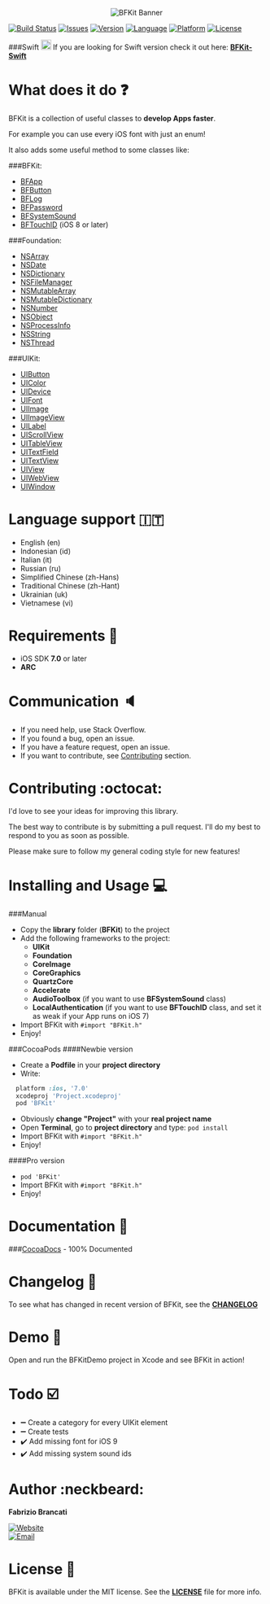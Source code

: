 <p align="center"><img src="http://github.fabriziobrancati.com/bfkit/resources/banner-objc.png" alt="BFKit Banner"></p>

[![Build Status](https://travis-ci.org/FabrizioBrancati/BFKit.svg?branch=master)](https://travis-ci.org/FabrizioBrancati/BFKit)
[![Issues](https://img.shields.io/github/issues/FabrizioBrancati/BFKit.svg?style=flat)](https://github.com/FabrizioBrancati/BFKit/issues)
[![Version](https://img.shields.io/cocoapods/v/BFKit.svg?style=flat)][CocoaDocs]
[![Language](https://img.shields.io/badge/language-Objective--C-blue.svg)](https://developer.apple.com/library/mac/documentation/Cocoa/Conceptual/ProgrammingWithObjectiveC/Introduction/Introduction.html)
[![Platform](https://img.shields.io/badge/platform-iOS-ffc713.svg)][CocoaDocs]
[![License](https://img.shields.io/badge/license-MIT-lightgrey.svg)](https://github.com/FabrizioBrancati/BFKit/blob/master/LICENSE)

###Swift  <img src="http://github.fabriziobrancati.com/bfkit/resources/swift-icon.png" height="20" width="20">
If you are looking for Swift version check it out here: **[BFKit-Swift](https://github.com/FabrizioBrancati/BFKit-Swift)**

What does it do :question:
===========================
BFKit is a collection of useful classes to **develop Apps faster**.

For example you can use every iOS font with just an enum!

It also adds some useful method to some classes like:

###BFKit:
- [BFApp](http://cocoadocs.org/docsets/BFKit/1.6.7/Classes/BFApp.html)
- [BFButton](http://cocoadocs.org/docsets/BFKit/1.6.7/Classes/BFButton.html)
- [BFLog](http://cocoadocs.org/docsets/BFKit/1.6.7/Classes/BFLog.html)
- [BFPassword](http://cocoadocs.org/docsets/BFKit/1.6.7/Classes/BFPassword.html)
- [BFSystemSound](http://cocoadocs.org/docsets/BFKit/1.6.7/Classes/BFSystemSound.html)
- [BFTouchID](http://cocoadocs.org/docsets/BFKit/1.6.7/Classes/BFTouchID.html) (iOS 8 or later)

###Foundation:
- [NSArray](http://cocoadocs.org/docsets/BFKit/1.6.7/Categories/NSArray+BFKit.html)
- [NSDate](http://cocoadocs.org/docsets/BFKit/1.6.7/Categories/NSDate+BFKit.html)
- [NSDictionary](http://cocoadocs.org/docsets/BFKit/1.6.7/Categories/NSDictionary+BFKit.html)
- [NSFileManager](http://cocoadocs.org/docsets/BFKit/1.6.7/Categories/NSFileManager+BFKit.html)
- [NSMutableArray](http://cocoadocs.org/docsets/BFKit/1.6.7/Categories/NSMutableArray+BFKit.html)
- [NSMutableDictionary](http://cocoadocs.org/docsets/BFKit/1.6.7/Categories/NSMutableDictionary+BFKit.html)
- [NSNumber](http://cocoadocs.org/docsets/BFKit/1.6.7/Categories/NSNumber+BFKit.html)
- [NSObject](http://cocoadocs.org/docsets/BFKit/1.6.7/Categories/NSObject+BFKit.html)
- [NSProcessInfo](http://cocoadocs.org/docsets/BFKit/1.6.7/Categories/NSProcessInfo+BFKit.html)
- [NSString](http://cocoadocs.org/docsets/BFKit/1.6.7/Categories/NSString+BFKit.html)
- [NSThread](http://cocoadocs.org/docsets/BFKit/1.6.7/Categories/NSThread+BFKit.html)

###UIKit:
- [UIButton](http://cocoadocs.org/docsets/BFKit/1.6.7/Categories/NSArray+BFKit.html)
- [UIColor](http://cocoadocs.org/docsets/BFKit/1.6.7/Categories/UIColor+BFKit.html)
- [UIDevice](http://cocoadocs.org/docsets/BFKit/1.6.7/Categories/UIDevice+BFKit.html)
- [UIFont](http://cocoadocs.org/docsets/BFKit/1.6.7/Categories/UIFont+BFKit.html)
- [UIImage](http://cocoadocs.org/docsets/BFKit/1.6.7/Categories/UIImage+BFKit.html)
- [UIImageView](http://cocoadocs.org/docsets/BFKit/1.6.7/Categories/UIImageView+BFKit.html)
- [UILabel](http://cocoadocs.org/docsets/BFKit/1.6.7/Categories/UILabel+BFKit.html)
- [UIScrollView](http://cocoadocs.org/docsets/BFKit/1.6.7/Categories/UIScrollView+BFKit.html)
- [UITableView](http://cocoadocs.org/docsets/BFKit/1.6.7/Categories/UITableView+BFKit.html)
- [UITextField](http://cocoadocs.org/docsets/BFKit/1.6.7/Categories/UITextField+BFKit.html)
- [UITextView](http://cocoadocs.org/docsets/BFKit/1.6.7/Categories/UITextView+BFKit.html)
- [UIView](http://cocoadocs.org/docsets/BFKit/1.6.7/Categories/UIView+BFKit.html)
- [UIWebView](http://cocoadocs.org/docsets/BFKit/1.6.7/Categories/UIWebView+BFKit.html)
- [UIWindow](http://cocoadocs.org/docsets/BFKit/1.6.7/Categories/UIWindow+BFKit.html)

Language support :it:
=====================
- English (en)
- Indonesian (id)
- Italian (it)
- Russian (ru)
- Simplified Chinese (zh-Hans)
- Traditional Chinese (zh-Hant)
- Ukrainian (uk)
- Vietnamese (vi)

Requirements :iphone:
=====================
- iOS SDK **7.0** or later
- **ARC**

Communication :speaker:
=======================
- If you need help, use Stack Overflow.
- If you found a bug, open an issue.
- If you have a feature request, open an issue.
- If you want to contribute, see [Contributing](https://github.com/FabrizioBrancati/BFKit#contributing-octocat) section.

Contributing :octocat:
======================
I'd love to see your ideas for improving this library.

The best way to contribute is by submitting a pull request.
I'll do my best to respond to you as soon as possible.

Please make sure to follow my general coding style for new features!

Installing and Usage :computer:
===============================
###Manual
- Copy the **library** folder (**BFKit**) to the project
- Add the following frameworks to the project:
  - **UIKit**
  - **Foundation**
  - **CoreImage**
  - **CoreGraphics**
  - **QuartzCore**
  - **Accelerate**
  - **AudioToolbox** (if you want to use **BFSystemSound** class)
  - **LocalAuthentication** (if you want to use **BFTouchID** class, and set it as weak if your App runs on iOS 7)
- Import BFKit with ```#import "BFKit.h"```
- Enjoy!

###CocoaPods
####Newbie version
- Create a **Podfile** in your **project directory**
- Write:
```ruby
  platform :ios, '7.0'
  xcodeproj 'Project.xcodeproj'
  pod 'BFKit'
```
- Obviously **change "Project"**  with your **real project name**
- Open **Terminal**, go to **project directory** and type: ```pod install```
- Import BFKit with ```#import "BFKit.h"```
- Enjoy!

####Pro version
- ```pod 'BFKit'```
- Import BFKit with ```#import "BFKit.h"```
- Enjoy!

Documentation :100:
===================
###[CocoaDocs] - 100% Documented

Changelog :bookmark_tabs:
=========================
To see what has changed in recent version of BFKit, see the **[CHANGELOG](https://github.com/FabrizioBrancati/BFKit/blob/master/CHANGELOG.md)**

Demo :wrench:
=============
Open and run the BFKitDemo project in Xcode and see BFKit in action!

Todo :ballot_box_with_check:
============================
- :heavy_minus_sign: Create a category for every UIKit element
- :heavy_minus_sign: Create tests
- :heavy_check_mark: Add missing font for iOS 9
- :heavy_check_mark: Add missing system sound ids

Author :neckbeard:
==================
**Fabrizio Brancati**

[![Website](https://img.shields.io/badge/website-fabriziobrancati.com-4fb0c8.svg)](http://www.fabriziobrancati.com)
<br>
[![Email](https://img.shields.io/badge/email-fabrizio.brancati%40gmail.com-green.svg)](mailto:fabrizio.brancati@gmail.com)

License :scroll:
================
BFKit is available under the MIT license. See the **[LICENSE](https://github.com/FabrizioBrancati/BFKit/blob/master/LICENSE)** file for more info.

[CocoaDocs]: http://cocoadocs.org/docsets/BFKit/1.6.7/
